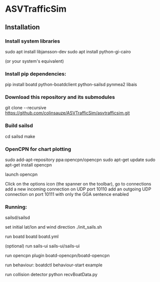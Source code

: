 # ASVTrafficSim

## Installation

### Install system libraries

sudo apt install libjansson-dev
sudo apt install python-gi-cairo

(or your system's equivalent)

### Install pip dependencies:

pip install boatd python-boatdclient python-sailsd pynmea2 libais

### Download this repository and its submodules

git clone --recursive https://github.com/colinsauze/ASVTrafficSim/asvtrafficsim.git

### Build sailsd

cd sailsd
make


### OpenCPN for chart plotting

sudo add-apt-repository ppa:opencpn/opencpn
sudo apt-get update
sudo apt-get install opencpn

launch opencpn

Click on the options icon (the spanner on the toolbar), go to connections
add a new incoming connection on UDP port 10110
add an outgoing UDP connection on port 10111 with only the GGA sentence enabled


### Running:

sailsd/sailsd

set initial lat/lon and wind direction
./init_sails.sh 

run boatd
boatd boatd.yml

(optional) run sails-ui
sails-ui/sails-ui

run opencpn plugin
boatd-opencpn/boatd-opencpn

run behaviour:
boatdctl behaviour-start example

run collision detector
python recvBoatData.py
